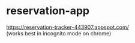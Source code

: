 # reservation-app

https://reservation-tracker-443907.appspot.com/ \
(works best in incognito mode on chrome)
